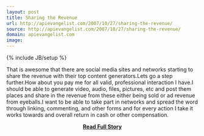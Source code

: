 ```yaml
---
layout: post
title: Sharing the Revenue
url: http://apievangelist.com/2007/10/27/sharing-the-revenue/
source: http://apievangelist.com/2007/10/27/sharing-the-revenue/
domain: apievangelist.com
image: 
---
```

{% include JB/setup %}<p>That is awesome that there are social media sites and networks starting to share the revenue with their top content generators.Lets go a step further.How about you pay me for all valid, professional interaction I have.I should be able to generate video, audio, files, pictures, etc and post them places and share in the revenue from these either being sold or ad revenue from eyeballs.I want to be able to take part in networks and spread the word through linking, commenting, and other forms and for every action I take it works towards and overall return in cash or other compensation.</p>
<center><p><a href="http://apievangelist.com/2007/10/27/sharing-the-revenue/" style='padding:25px; font-sze:18px; font-weight: bold;'>Read Full Story</a></p></center>
